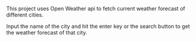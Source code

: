 This project uses Open Weather api to fetch current weather forecast of different cities.

Input the name of the city and hit the enter key or the search button to get the weather forecast of that city.